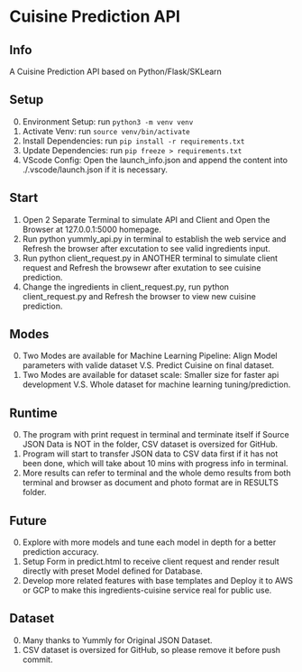 # Cuisine Prediction API

## Info
A Cuisine Prediction API based on Python/Flask/SKLearn

## Setup
0. Environment Setup: run `python3 -m venv venv`
1. Activate Venv: run `source venv/bin/activate`
2. Install Dependencies: run `pip install -r requirements.txt`
3. Update Dependencies: run `pip freeze > requirements.txt`
4. VScode Config: Open the launch_info.json and append the content into ./.vscode/launch.json if it is necessary.

## Start
1. Open 2 Separate Terminal to simulate API and Client and Open the Browser at 127.0.0.1:5000 homepage.
2. Run python yummly_api.py in terminal to establish the web service and Refresh the browser after excutation to see valid ingredients input.
3. Run python client_request.py in ANOTHER terminal to simulate client request and Refresh the browsewr after exutation to see cuisine prediction.
4. Change the ingredients in client_request.py, run python client_request.py and Refresh the browser to view new cuisine prediction.

## Modes
0. Two Modes are available for Machine Learning Pipeline: Align Model parameters with valide dataset V.S. Predict Cuisine on final dataset.
1. Two Modes are available for dataset scale: Smaller size for faster api development V.S. Whole dataset for machine learning tuning/prediction.

## Runtime
0. The program with print request in terminal and terminate itself if Source JSON Data is NOT in the folder, CSV dataset is oversized for GitHub.
1. Program will start to transfer JSON data to CSV data first if it has not been done, which will take about 10 mins with progress info in terminal.
2. More results can refer to terminal and the whole demo results from both terminal and browser as document and photo format are in RESULTS folder.

## Future
0. Explore with more models and tune each model in depth for a better prediction accuracy.
1. Setup Form in predict.html to receive client request and render result directly with preset Model defined for Database.
2. Develop more related features with base templates and Deploy it to AWS or GCP to make this ingredients-cuisine service real for public use.

## Dataset
0. Many thanks to Yummly for Original JSON Dataset.
1. CSV dataset is oversized for GitHub, so please remove it before push commit.
